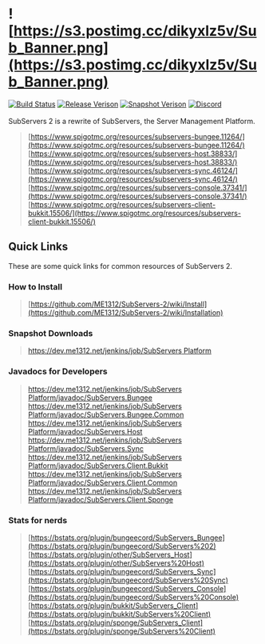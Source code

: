 # ![https://s3.postimg.cc/dikyxlz5v/Sub_Banner.png](https://s3.postimg.cc/dikyxlz5v/Sub_Banner.png)
[![Build Status](https://dev.me1312.net/jenkins/job/SubServers%20Platform/badge/icon)](https://dev.me1312.net/jenkins/job/SubServers%20Platform/) 
[![Release Verison](https://img.shields.io/github/release/ME1312/SubServers-2/all.svg)](https://github.com/ME1312/SubServers-2/releases) [![Snapshot Verison](https://img.shields.io/badge/dynamic/xml.svg?label=snapshot&url=https%3A%2F%2Fdev.me1312.net%2Fmaven%2Fnet%2FME1312%2FSubServers%2FSubServers.Bungee%2Fmaven-metadata.xml&query=%2F%2Fversioning%2Frelease&colorB=blue)](https://dev.me1312.net/jenkins/job/SubServers%20Platform/) [![Discord](https://img.shields.io/discord/526520424880930867.svg)](https://discord.gg/zWupnVn)<br><br>
SubServers 2 is a rewrite of SubServers, the Server Management Platform.<br>
> [https://www.spigotmc.org/resources/subservers-bungee.11264/](https://www.spigotmc.org/resources/subservers-bungee.11264/)<br>
> [https://www.spigotmc.org/resources/subservers-host.38833/](https://www.spigotmc.org/resources/subservers-host.38833/)<br>
> [https://www.spigotmc.org/resources/subservers-sync.46124/](https://www.spigotmc.org/resources/subservers-sync.46124/)<br>
> [https://www.spigotmc.org/resources/subservers-console.37341/](https://www.spigotmc.org/resources/subservers-console.37341/)<br>
> [https://www.spigotmc.org/resources/subservers-client-bukkit.15506/](https://www.spigotmc.org/resources/subservers-client-bukkit.15506/)

## Quick Links
These are some quick links for common resources of SubServers 2.

### How to Install
> [https://github.com/ME1312/SubServers-2/wiki/Install](https://github.com/ME1312/SubServers-2/wiki/Installation)

### Snapshot Downloads
> [https://dev.me1312.net/jenkins/job/SubServers Platform](https://dev.me1312.net/jenkins/job/SubServers%20Platform)

### Javadocs for Developers
> [https://dev.me1312.net/jenkins/job/SubServers Platform/javadoc/SubServers.Bungee](https://dev.me1312.net/jenkins/job/SubServers%20Platform/javadoc/SubServers.Bungee)<br>
> [https://dev.me1312.net/jenkins/job/SubServers Platform/javadoc/SubServers.Bungee.Common](https://dev.me1312.net/jenkins/job/SubServers%20Platform/javadoc/SubServers.Bungee.Common)<br>
> [https://dev.me1312.net/jenkins/job/SubServers Platform/javadoc/SubServers.Host](https://dev.me1312.net/jenkins/job/SubServers%20Platform/javadoc/SubServers.Host)<br>
> [https://dev.me1312.net/jenkins/job/SubServers Platform/javadoc/SubServers.Sync](https://dev.me1312.net/jenkins/job/SubServers%20Platform/javadoc/SubServers.Sync)<br>
> [https://dev.me1312.net/jenkins/job/SubServers Platform/javadoc/SubServers.Client.Bukkit](https://dev.me1312.net/jenkins/job/SubServers%20Platform/javadoc/SubServers.Client.Bukkit)<br>
> [https://dev.me1312.net/jenkins/job/SubServers Platform/javadoc/SubServers.Client.Common](https://dev.me1312.net/jenkins/job/SubServers%20Platform/javadoc/SubServers.Client.Common)<br>
> [https://dev.me1312.net/jenkins/job/SubServers Platform/javadoc/SubServers.Client.Sponge](https://dev.me1312.net/jenkins/job/SubServers%20Platform/javadoc/SubServers.Client.Sponge)

### Stats for nerds
> [https://bstats.org/plugin/bungeecord/SubServers_Bungee](https://bstats.org/plugin/bungeecord/SubServers%202)<br>
> [https://bstats.org/plugin/other/SubServers_Host](https://bstats.org/plugin/other/SubServers%20Host)<br>
> [https://bstats.org/plugin/bungeecord/SubServers_Sync](https://bstats.org/plugin/bungeecord/SubServers%20Sync)<br>
> [https://bstats.org/plugin/bungeecord/SubServers_Console](https://bstats.org/plugin/bungeecord/SubServers%20Console)<br>
> [https://bstats.org/plugin/bukkit/SubServers_Client](https://bstats.org/plugin/bukkit/SubServers%20Client)<br>
> [https://bstats.org/plugin/sponge/SubServers_Client](https://bstats.org/plugin/sponge/SubServers%20Client)
